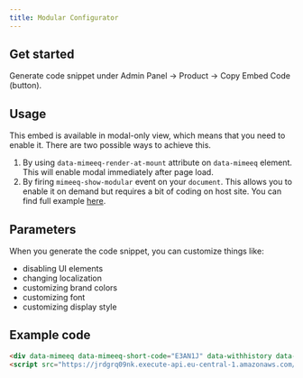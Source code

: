 ```yaml
---
title: Modular Configurator
---
```


## Get started
Generate code snippet under Admin Panel -> Product -> Copy Embed Code (button).

## Usage

This embed is available in modal-only view, which means that you need to enable it. There are two possible ways to achieve this.

1. By using `data-mimeeq-render-at-mount` attribute on `data-mimeeq` element. This will enable modal immediately after page load.
2. By firing `mimeeq-show-modular` event on your `document`. This allows you to enable it on demand but requires a bit of coding on host site. You can find full example [here](guides-modular).

## Parameters

When you generate the code snippet, you can customize things like:

- disabling UI elements
- changing localization
- customizing brand colors
- customizing font
- customizing display style

## Example code

```html
<div data-mimeeq data-mimeeq-short-code="E3AN1J" data-withhistory data-locale="en"></div>
<script src="https://jrdgrq09nk.execute-api.eu-central-1.amazonaws.com/api/cpq/get-embed-short-code-data?shortCode=E3AN1J&html=1" rel="script" type="application/javascript" async></script>
```
